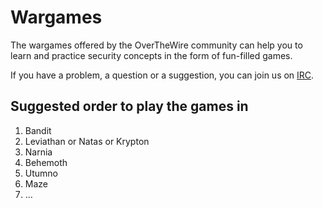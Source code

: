 # Wargames

The wargames offered by the OverTheWire community can help you to learn and practice security concepts in the form of fun-filled games.

If you have a problem, a question or a suggestion, you can join us on [IRC](http://overthewire.org/about/contact.html).

## Suggested order to play the games in

  1. Bandit
  2. Leviathan or Natas or Krypton
  3. Narnia
  4. Behemoth
  5. Utumno
  6. Maze
  7. …

